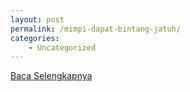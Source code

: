 ```yaml
---
layout: post
permalink: /mimpi-dapat-bintang-jatuh/
categories:
    - Uncategorized
---
```


[Baca Selengkapnya](/06)